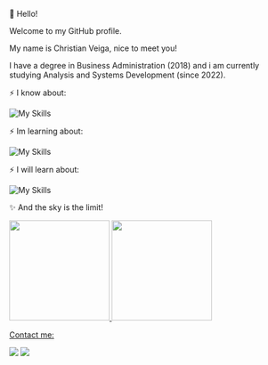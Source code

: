 👋 Hello!

Welcome to my GitHub profile.

My name is Christian Veiga, nice to meet you!

I have a degree in Business Administration (2018) and i am currently studying Analysis and Systems Development (since 2022).

⚡ I know about:

![My Skills](https://skillicons.dev/icons?i=html,css,git,github)

⚡ Im learning about:

![My Skills](https://skillicons.dev/icons?i=js,nodejs,bootstrap)       

⚡ I will learn about:

![My Skills](https://skillicons.dev/icons?i=python,mysql)

✨ And the sky is the limit!

<div>
<a href="https://github.com/christiangv92">
<img height="180em" src="https://github-readme-stats.vercel.app/api/top-langs/?username=christiangv92&layout=compact&langs_count=7&theme=dracula"/>
<img height="180em" src="https://github-readme-stats.vercel.app/api?username=christiangv92&show_icons=true&theme=dracula&include_all_commits=true&count_private=true"/>
</div>

Contact me:

<div>
<a href = "mailto:christian.veiga92@gmail.com"><img src="https://img.shields.io/badge/Gmail-D14836?style=for-the-badge&logo=gmail&logoColor=white" target="_blank"></a>
<a href="https://www.linkedin.com/in/christianveiga/" target="_blank"><img src="https://img.shields.io/badge/-LinkedIn-%230077B5?style=for-the-badge&logo=linkedin&logoColor=white" target="_blank"></a>   
</div>
